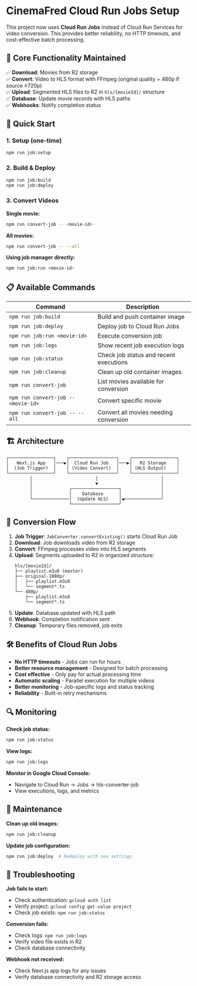 # CinemaFred Cloud Run Jobs Setup

This project now uses **Cloud Run Jobs** instead of Cloud Run Services for video conversion. This provides better reliability, no HTTP timeouts, and cost-effective batch processing.

## 🎯 Core Functionality Maintained

✅ **Download**: Movies from R2 storage  
✅ **Convert**: Video to HLS format with FFmpeg (original quality + 480p if source ≥720p)  
✅ **Upload**: Segmented HLS files to R2 in `hls/[movieId]/` structure  
✅ **Database**: Update movie records with HLS paths  
✅ **Webhooks**: Notify completion status  

## 🚀 Quick Start

### 1. Setup (one-time)
```bash
npm run job:setup
```

### 2. Build & Deploy
```bash
npm run job:build
npm run job:deploy
```

### 3. Convert Videos

**Single movie:**
```bash
npm run convert-job -- <movie-id>
```

**All movies:**
```bash
npm run convert-job -- --all
```

**Using job manager directly:**
```bash
npm run job:run <movie-id>
```

## 📋 Available Commands

| Command | Description |
|---------|-------------|
| `npm run job:build` | Build and push container image |
| `npm run job:deploy` | Deploy job to Cloud Run Jobs |
| `npm run job:run <movie-id>` | Execute conversion job |
| `npm run job:logs` | Show recent job execution logs |
| `npm run job:status` | Check job status and recent executions |
| `npm run job:cleanup` | Clean up old container images |
| `npm run convert-job` | List movies available for conversion |
| `npm run convert-job -- <movie-id>` | Convert specific movie |
| `npm run convert-job -- --all` | Convert all movies needing conversion |

## 🏗️ Architecture

```
┌─────────────────┐    ┌──────────────────┐    ┌─────────────────┐
│   Next.js App   │───▶│  Cloud Run Job   │───▶│   R2 Storage    │
│  (Job Trigger)  │    │ (Video Convert)  │    │ (HLS Output)    │
└─────────────────┘    └──────────────────┘    └─────────────────┘
         │                        │                        │
         │                        ▼                        │
         │              ┌──────────────────┐               │
         │              │    Database      │               │
         └──────────────│  (Update HLS)    │◀──────────────┘
                        └──────────────────┘
```

## 🔄 Conversion Flow

1. **Job Trigger**: `JobConverter.convertExisting()` starts Cloud Run Job
2. **Download**: Job downloads video from R2 storage  
3. **Convert**: FFmpeg processes video into HLS segments
4. **Upload**: Segments uploaded to R2 in organized structure:
   ```
   hls/[movieId]/
   ├── playlist.m3u8 (master)
   ├── original-1080p/
   │   ├── playlist.m3u8
   │   └── segment*.ts
   └── 480p/
       ├── playlist.m3u8
       └── segment*.ts
   ```
5. **Update**: Database updated with HLS path
6. **Webhook**: Completion notification sent
7. **Cleanup**: Temporary files removed, job exits

## 🛠️ Benefits of Cloud Run Jobs

- **No HTTP timeouts** - Jobs can run for hours
- **Better resource management** - Designed for batch processing  
- **Cost effective** - Only pay for actual processing time
- **Automatic scaling** - Parallel execution for multiple videos
- **Better monitoring** - Job-specific logs and status tracking
- **Reliability** - Built-in retry mechanisms

## 🔍 Monitoring

**Check job status:**
```bash
npm run job:status
```

**View logs:**
```bash
npm run job:logs
```

**Monitor in Google Cloud Console:**
- Navigate to Cloud Run → Jobs → hls-converter-job
- View executions, logs, and metrics

## 🧹 Maintenance

**Clean up old images:**
```bash
npm run job:cleanup
```

**Update job configuration:**
```bash
npm run job:deploy  # Redeploy with new settings
```

## 🚨 Troubleshooting

**Job fails to start:**
- Check authentication: `gcloud auth list`
- Verify project: `gcloud config get-value project`
- Check job exists: `npm run job:status`

**Conversion fails:**
- Check logs: `npm run job:logs`
- Verify video file exists in R2
- Check database connectivity

**Webhook not received:**
- Check Next.js app logs for any issues
- Verify database connectivity and R2 storage access
